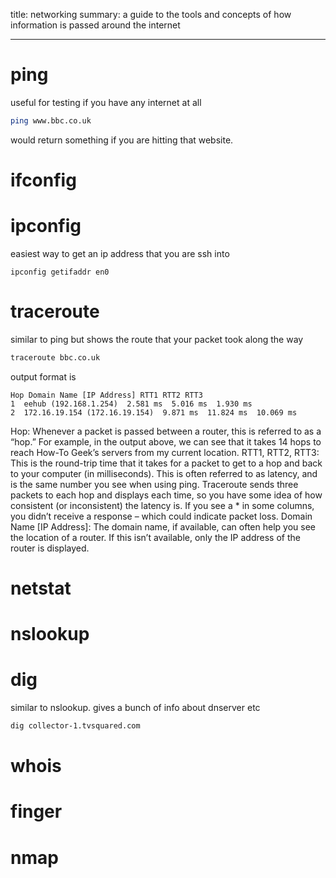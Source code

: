 title: networking
summary: a guide to the tools and concepts of how information is passed around the internet
- - - 

# ping

useful for testing if you have any internet at all
```bash
ping www.bbc.co.uk
```

would return something if you are hitting that website.

# ifconfig

# ipconfig

easiest way to get an ip address that you are ssh into 

```
ipconfig getifaddr en0
```

# traceroute

similar to ping but shows the route that your packet took along the way
```bash
traceroute bbc.co.uk
```
output format is 
```
Hop Domain Name [IP Address] RTT1 RTT2 RTT3
1  eehub (192.168.1.254)  2.581 ms  5.016 ms  1.930 ms
2  172.16.19.154 (172.16.19.154)  9.871 ms  11.824 ms  10.069 ms
```
Hop: Whenever a packet is passed between a router, this is referred to as a “hop.” For example, in the output above, we can see that it takes 14 hops to reach How-To Geek’s servers from my current location.
RTT1, RTT2, RTT3: This is the round-trip time that it takes for a packet to get to a hop and back to your computer (in milliseconds). This is often referred to as latency, and is the same number you see when using ping. Traceroute sends three packets to each hop and displays each time, so you have some idea of how consistent (or inconsistent) the latency is. If you see a * in some columns, you didn’t receive a response – which could indicate packet loss.
Domain Name [IP Address]: The domain name, if available, can often help you see the location of a router. If this isn’t available, only the IP address of the router is displayed.



# netstat

# nslookup

# dig

similar to nslookup. gives a bunch of info about dnserver etc

```bash
dig collector-1.tvsquared.com
```

# whois

# finger

# nmap

